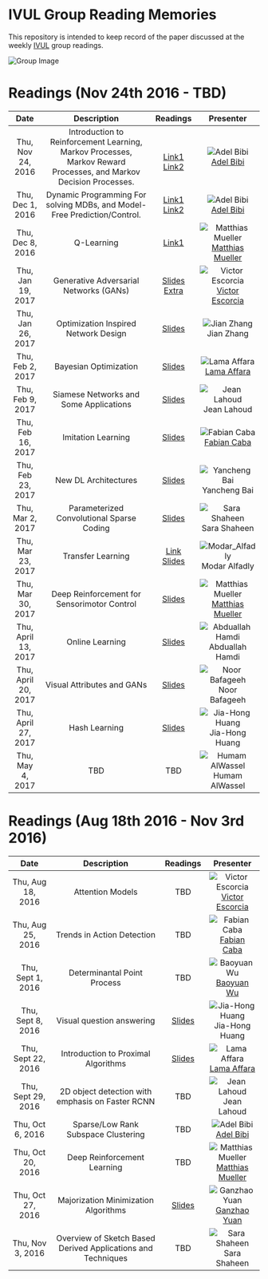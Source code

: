 # IVUL Group Reading Memories

This repository is intended to keep record of the paper discussed at 
the weekly [IVUL](https://ivul.kaust.edu.sa/Pages/Home.aspx) group readings.

![Group Image][image-group]

# Readings (Nov 24th 2016 - TBD)

| **Date** | **Description** | **Readings** | **Presenter** |
| :---: | :---: | :---: | :---: |
| Thu, Nov 24, 2016 | Introduction to Reinforcement Learning, Markov Processes, Markov Reward Processes, and Markov Decision Processes. | <br> [Link1](http://www0.cs.ucl.ac.uk/staff/d.silver/web/Teaching.html) [Link2](https://www.youtube.com/watch?v=IXuHxkpO5E8) | ![Adel Bibi][image-adel] <br> [Adel Bibi](http://www.adelbibi.com/) |
| Thu, Dec 1, 2016 | Dynamic Programming For solving MDBs, and Model-Free Prediction/Control. | [Link1](http://www0.cs.ucl.ac.uk/staff/d.silver/web/Teaching.html) [Link2](https://www.youtube.com/watch?v=IXuHxkpO5E8) | ![Adel Bibi][image-adel] <br> [Adel Bibi](http://www.adelbibi.com/) |
| Thu, Dec 8, 2016 | Q-Learning | [Link1](http://www0.cs.ucl.ac.uk/staff/d.silver/web/Teaching.html) | ![Matthias Mueller][image-matthias] <br> [Matthias Mueller](http://matthias.pw/) |
| Thu, Jan 19, 2017 | Generative Adversarial Networks (GANs) | [Slides](https://drive.google.com/open?id=0B0ZXjo_p8lHBTzA4U0FJY19vVk0) [Extra](https://drive.google.com/open?id=13FBSJFHDUhrkEDV_yPDqFF6jLSj-t3xPHroxpEMJFDg) | ![Victor Escorcia][image-victor] <br> [Victor Escorcia](http://escorciav.github.io/) |
| Thu, Jan 26, 2017 | Optimization Inspired Network Design | <a href="/Material/Opt_inspired_networks_Jian.pdf">Slides</a> | ![Jian Zhang][image-jian] <br> Jian Zhang |
| Thu, Feb 2, 2017 | Bayesian Optimization | <a href="Material/Bayesian_Optimization_Lama.pdf" target="_blank">Slides</a>  | ![Lama Affara][image-lama] <br> [Lama Affara](https://sites.google.com/site/lamaaffara/) |
| Thu, Feb 9, 2017 |  Siamese Networks and Some Applications | <a href="Material/SiameseNetworkArchitecture_Jean.pdf" target="_blank">Slides</a>   | ![Jean Lahoud][image-jean] <br> Jean Lahoud |
| Thu, Feb 16, 2017 | Imitation Learning | <a href="Material/imitation_learning_Fabian.pdf" target="_blank">Slides</a> | ![Fabian Caba][image-fabian] <br> [Fabian Caba](http://www.cabaf.net/) |
| Thu, Feb 23, 2017 | New DL Architectures |  <a href="Material/Resnet_and_New Architectures_Yancheng.pdf">Slides</a>  |  ![Yancheng Bai][image-Yancheng] <br> Yancheng Bai |
| Thu, Mar 2, 2017 | Parameterized Convolutional Sparse Coding |  <a href="Material/Parametric-CSC_sara.pptx">Slides</a>   | ![Sara Shaheen][image-sara] <br> Sara Shaheen |
| Thu, Mar 23, 2017 | Transfer Learning | [Link](http://yosinski.com/transfer) <a href="Material/Transfer Learning_Modar.pptx" target="_blank">Slides</a> |  ![Modar_Alfadly][image-Modar] <br> Modar Alfadly |
| Thu, Mar 30, 2017 | Deep Reinforcement for Sensorimotor Control |  <a href="Material/Deep_Reinforcement_for_Sensorimotor_Control_Matthias.pdf">Slides</a> | ![Matthias Mueller][image-matthias] <br> [Matthias Mueller](http://matthias.pw/) |
| Thu, April 13, 2017 | Online Learning | <a href="Material/Online Learning_Abdullah.pptx">Slides</a> |  ![Abduallah Hamdi][image-Abdullah] <br> Abduallah Hamdi |
| Thu, April 20, 2017 | Visual Attributes and GANs | <a href="Material/Visual_Attributes_and_GANs_Noor.pptx">Slides</a>  |  ![Noor Bafageeh][image-noor] <br> Noor Bafageeh  |
| Thu, April 27, 2017 | Hash Learning | <a href="Material/Hash_Learning_presentation_Jiahong.pptx">Slides</a> | ![Jia-Hong Huang][image-jia] <br> Jia-Hong Huang |
| Thu, May 4, 2017 | TBD | TBD | ![Humam AlWassel][image-Humam] <br> Humam AlWassel  |



# Readings (Aug 18th 2016 - Nov 3rd 2016)

| **Date** | **Description** | **Readings** | **Presenter** |
| :---: | :---: | :---: | :---: |
| Thu, Aug 18, 2016 | Attention Models | TBD | ![Victor Escorcia][image-victor] <br> [Victor Escorcia](http://escorciav.github.io/) |
| Thu, Aug 25, 2016 | Trends in Action Detection | TBD | ![Fabian Caba][image-fabian] <br> [Fabian Caba](http://www.cabaf.net/) |
| Thu, Sept 1, 2016 | Determinantal Point Process  | TBD | ![Baoyuan Wu][image-bao] <br> [Baoyuan Wu](https://sites.google.com/site/baoyuanwu2015/home) |
| Thu, Sept 8, 2016 | Visual question answering | <a href="Material/Visual_Question_Answering_Jiahong.pptx">Slides</a> | ![Jia-Hong Huang][image-jia] <br> Jia-Hong Huang |
| Thu, Sept 22, 2016 | Introduction to Proximal Algorithms | <a href="Material/Proximal_Algorithms_lama.pptx">Slides</a> | ![Lama Affara][image-lama] <br> [Lama Affara](https://sites.google.com/site/lamaaffara/) |
| Thu, Sept 29, 2016 | 2D object detection with emphasis on Faster RCNN | TBD | ![Jean Lahoud][image-jean] <br> Jean Lahoud |
| Thu, Oct 6, 2016 | Sparse/Low Rank Subspace Clustering | TBD | ![Adel Bibi][image-adel] <br> [Adel Bibi](http://www.adelbibi.com/) |
| Thu, Oct 20, 2016 | Deep Reinforcement Learning | TBD | ![Matthias Mueller][image-matthias] <br> [Matthias Mueller](http://matthias.pw/) |
| Thu, Oct 27, 2016 | Majorization Minimization Algorithms | <a href="Material/majorization_ganzhao.pptx">Slides</a> | ![Ganzhao Yuan][image-ganzhao] <br> [Ganzhao Yuan](http://yuanganzhao.weebly.com/) |
| Thu, Nov 3, 2016 | Overview of Sketch Based Derived Applications and Techniques | TBD | ![Sara Shaheen][image-sara] <br> Sara Shaheen |

<!-- Images -->
[image-group]: https://ivul.kaust.edu.sa/PublishingImages/Featured/GroupPhoto2.png?Width=915&Height=240 "IVUL Group Photo"
[image-victor]: http://activity-net.org/images/victor.png "Victor Escorcia"
[image-fabian]: http://activity-net.org/challenges/2016/images/fabian.png "Fabian Caba Heilbron"
[image-bao]: https://ivul.kaust.edu.sa/PublishingImages/People/Baoyuan_Wu_135X135.png?Width=135&Height=135 "Baoyuan Wu"
[image-jia]: https://ivul.kaust.edu.sa/PublishingImages/People/Jiahong_Huang2.JPG?Width=135&Height=135 "Jia-Hong Huang"
[image-lama]: https://ivul.kaust.edu.sa/PublishingImages/People/Lama_Affara_135x135.png?Width=135&Height=135 "Lama Affara"
[image-jean]: https://ivul.kaust.edu.sa/PublishingImages/People/jean_lahoud.jpg "Jean Lahoud"
[image-sara]: https://ivul.kaust.edu.sa/PublishingImages/People/sara_shaheen.jpg?Width=135&Height=135 "Sara Shaheen"
[image-matthias]: https://ivul.kaust.edu.sa/PublishingImages/People/Matthias_Mueller.jpg?Width=135&Height=135 "Matthias Mueller"
[image-ganzhao]: https://ivul.kaust.edu.sa/PublishingImages/People/Ganzhao%20Yuan.jpg?Width=135&Height=135 "Ganzhao Yuan"
[image-adel]: https://ivul.kaust.edu.sa/PublishingImages/People/Adel_Bibi.jpg?Width=135&Height=135 "Adel Bibi"
[image-jian]: https://ivul.kaust.edu.sa/PublishingImages/People/JianZhang.png?Width=135&Height=135 "Jian Zhang"
[image-Yancheng]: https://ivul.kaust.edu.sa/PublishingImages/People/YanchengBai.jpg?Width=135&Height=135 "Yancheng Bai"
[image-Noor]: https://ivul.kaust.edu.sa/PublishingImages/People/NoorBafageeh.jpg?Width=135&Height=135 "Noor Bafageeh"
[image-Humam]: https://ivul.kaust.edu.sa/PublishingImages/People/HumamAlwassel.jpg?Width=135&Height=135 "Humam AlWassel"
[image-Modar]: https://ivul.kaust.edu.sa/PublishingImages/People/Modar_Alfadly.jpg?Width=135&Height=135 "Modar Alfadly"
[image-Abdullah]: https://ivul.kaust.edu.sa/PublishingImages/People/Abdullah_Hamdi.jpg?Width=135&Height=135 "Abdullah Hamdi"
